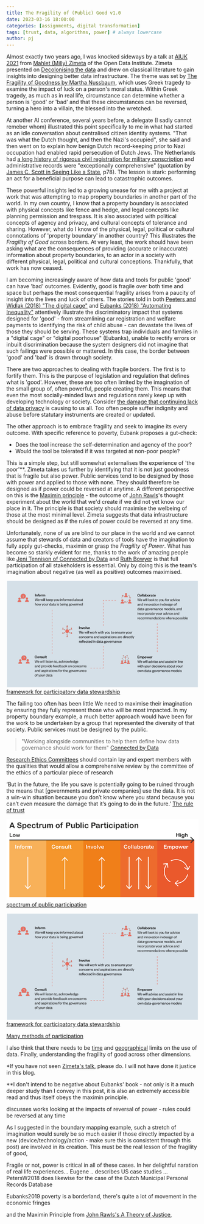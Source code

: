 ```yaml
---
title: The Fragility of (Public) Good v1.0
date: 2023-03-16 18:00:00
categories: [assignments, digital transformation]
tags: [trust, data, algorithms, power] # always lowercase
author: pj
---
```

Almost exactly two years ago, I was knocked sideways by a talk at [AIUK 2021](https://www.conferencecast.tv/event-1857-aiuk-2021) from [Mahlet (Milly) Zimeta](https://theodi.org/person/dr-mahlet-milly-zimeta/) of the Open Data Institute. Zimeta presented on [Decolonising the data](https://www.conferencecast.tv/talk-40011-aiuk-spotlight-talks-session-1) and drew on classical literature to gain insights into designing better data infrastructure. The theme was set by [The Fragility of Goodness by Martha Nussbaum](https://www.cambridge.org/core/books/fragility-of-goodness/B212012979833A828690B9CA907A87BF), which uses Greek tragedy to examine the impact of luck on a person's moral status. Within Greek tragedy, as much as in real life, circumstance can determine whether a person is 'good' or 'bad' and that these circumstances can be reversed, turning a hero into a villain, the blessed into the wretched.

At another AI conference, several years before, a delegate (I sadly cannot remeber whom) illustrated this point specifically to me in what had started as an idle conversation about centralised citizen identity systems. "That was what the Dutch thought, and then the Nazi's occupied", she said and then went on to explain how benign Dutch record-keeping prior to Nazi occupation had enabled rapid persecution of Dutch Jews. The Netherlands had [a long history of rigorous civil registration for military conscription](https://www.dutchgenealogy.nl/civil-registration) and administrative records were "exceptionally comprehensive" (quotation by [James C. Scott in Seeing Like a State](https://theanarchistlibrary.org/library/james-c-scott-seeing-like-a-state), p78). The lesson is stark: performing an act for a beneficial purpose can lead to catastrophic outcomes.

These powerful insights led to a growing unease for me with a project at work that was attempting to map property boundaries in another part of the world. In my own country, I know that a property boundary is associated with physical concepts like fence and hedge, and legal concepts like planning permission and trespass. It is also associated with political concepts of agency and privacy, and cultural concepts of tolerance and sharing. However, what do I know of the physical, legal, political or cultural connotations of 'property boundary' in another country? This illustrates the _Fragility of Good_ across borders. At very least, the work should have been asking what are the consequences of providing (accurate or inaccurate) information about property boundaries, to an actor in a society with different physical, legal, political and cultural conceptions. Thankfully, that work has now ceased.

I am becoming increasingly aware of how data and tools for public 'good' can have 'bad' outcomes. Evidently, good is fragile over both time and space but perhaps the most consequential fragility arises from a paucity of insight into the lives and luck of others. The stories told in both [Peeters and Widlak (2018) "The digital cage"](https://www.sciencedirect.com/science/article/pii/S0740624X17302058) and [Eubanks (2018) "Automating Inequality"](https://us.macmillan.com/books/9781250074317/automatinginequality) attentively illustrate the discriminatory impact that systems designed for 'good' - from streamlining car registration and welfare payments to identifying the risk of child abuse - can devastate the lives of those they should be serving. These systems trap individuals and families in a "digital cage" or "digital poorhouse" (Eubanks), unable to rectify errors or inbuilt discrimination because the system designers did not imagine that such failings were possible or mattered. In this case, the border between 'good' and 'bad' is drawn through society.

There are two approaches to dealing with fragile borders. The first is to fortify them. This is the purpose of legislation and regulation that defines what is 'good'. However, these are too often limited by the imagination of the small group of, often powerful, people creating them. This means that even the most socially-minded laws and regulations rarely keep up with developing technology or society. Consider [the damage that continuing lack of data privacy](https://theswaddle.com/what-is-a-constant-lack-of-digital-privacy-doing-to-our-mental-health/) is causing to us all. Too often people suffer indignity and abuse before statutary instruments are created or updated.

The other approach is to embrace fragility and seek to imagine its every outcome. With specific reference to poverty, Eubank proposes a gut-check:
* Does the tool increase the self-determination and agency of the poor?
* Would the tool be tolerated if it was targeted at non-poor people?

This is a simple step, but still somewhat externalises the experience of 'the poor'**. Zimeta takes us further by identifying that it is not just goodness that is fragile but also power. Public services tend to be designed by those with power and applied to those with none. They should therefore be designed as if power could be reversed at anytime. A different perspective on this is the [Maximin principle](https://en.wikipedia.org/wiki/Minimax#:~:text=In%20philosophy%2C%20the,members%20of%20society%22) - the outcome of [John Rawls](https://en.wikipedia.org/wiki/John_Rawls)'s thought experiment about the world that we'd create if we did not yet know our place in it. The principle is that society should maximise the welbeing of those at the most minimal level. Zimeta suggests that data infrastructure should be designed as if the rules of power could be reversed at any time.

Unfortunately, none of us are blind to our place in the world and we cannot assume that stewards of data and creators of tools have the imagination to fully apply gut-checks, maximin or grasp the _Fragility of Power_. What has become so starkly evident for me, thanks to the work of amazing people like [Jeni Tennison of Connected by Data](https://connectedbydata.org/people/jeni-tennison) and [Ruth Bowyer](https://www.turing.ac.uk/people/researchers/ruth-bowyer) is that full participation of all stakeholders is essential. Only by doing this is the team's imagination about negative (as well as positive) outcomes maximised.

![](/assets/img/framework_for_participatory_data_stewardship.png)
[framework for participatory data stewardship](https://www.adalovelaceinstitute.org/report/participatory-data-stewardship/)

 The failing too often has been little We need to maximise their imagination by ensuring they fully represent those who will be most impacted. In my property boundary example, a much better approach would have been for the work to be undertaken by a group that represented the diversity of that society. Public services must be designed by the public.

> "Working alongside communities to help them define how data governance should work for them" [Connected by Data](https://docs.google.com/document/d/1uI500_Qsu3NK-8zIpm2GML0LKJPA6vpMZDbJbjZm1kE/edit)

[Research Ethics Committees](https://www.hra.nhs.uk/about-us/committees-and-services/res-and-recs/become-rec-member/information-potential-research-ethics-committee-members/) should contain lay and expert members with the qualities that would allow a comprehensive review by the committee of the ethics of a particular piece of research

‘But in the future, the life you save is potentially going to be ruined through the means that [governments and private companies] use the data. It is not a win-win situation because you don’t know where you stand because you can’t even measure the damage that it’s going to do in the future.’ [The rule of trust](https://www.adalovelaceinstitute.org/report/trust-data-governance-pandemics/)

![](/assets/img/spectrum_of_public_participation.png)
[spectrum of public participation](https://www.thersa.org/blog/2017/04/why-decisions-about-the-economy-need-you)

![](/assets/img/framework_for_participatory_data_stewardship.png)
[framework for participatory data stewardship](https://www.adalovelaceinstitute.org/report/participatory-data-stewardship/)

[Many methods of participation](https://involve.org.uk/resources/methods)

I also think that there needs to be [time](https://www.adalovelaceinstitute.org/report/trust-data-governance-pandemics/#:~:text=5.-,Proportionate%20and%20time%2Dlimited%20uses,-In%20dialogue%20with) and [geographical]() limits on the use of data. Finally, understanding the fragility of good across other dimensions.

*If you have not seen [Zimeta's talk](https://www.conferencecast.tv/talk-40011-aiuk-spotlight-talks-session-1), please do. I will not have done it justice in this blog.

**I don't intend to be negative about Eubanks' book - not only is it a much deeper study than I convey in this post, it is also an extremely accessible read and thus itself obeys the maximin principle. 

discusses works looking at the impacts of reversal of power - rules could be reversed at any time

As I suggested in the boundary mapping example, such a stretch of imagination would surely be so much easier if those directly impacted by a new (device/technology/action - make sure this is consistent through this post) are involved in its creation. This must be the real lesson of the fragility of good, 

Fragile or not, power is critical in all of these cases. In her delightful naration of real life experiences... Eugene .. describes US case studies ... PetersW2018 does likewise for the case of the Dutch Municipal Personal Records Database

Eubanks2019 poverty is a borderland, there's quite a lot of movement in the economic fringes



 and the Maximin Principle from [John Rawls's A Theory of Justice](https://en.wikipedia.org/wiki/A_Theory_of_Justice), 

[//]: # ()


